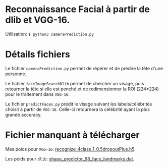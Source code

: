 # Reconnaissance Facial à partir de dlib et VGG-16.
Utilisation: ```$ python3 cameraPrediction.py```

# Détails fichiers
Le fichier `cameraPrediction.py` permet de répérer et de prédire la tête d'une personne.

Le fichier `faceImageSearchDlib` permet de chercher un visage, puis retourner la tête si elle est penché et de redimensionner la ROI (224*224) pour le traitement dans `VGG-16`.

Le fichier `predictFaces.py` prédit le visage suivant les labels/célébrités choisit à partir de `VGG-16`. Celle-ci retournera la célébrité ayant la plus grande accuracy.

# Fichier manquant à télécharger
Mes poids pour `VGG-16`: [recognize_4class_1_0.5dropoutPlus.h5](https://google.com).

Les poids pour `dlib`: [shape_predictor_68_face_landmarks.dat](https://drive.google.com/open?id=1Re7dLu17IC6PAd7sOzNhEGj7vIAQ_p4m).